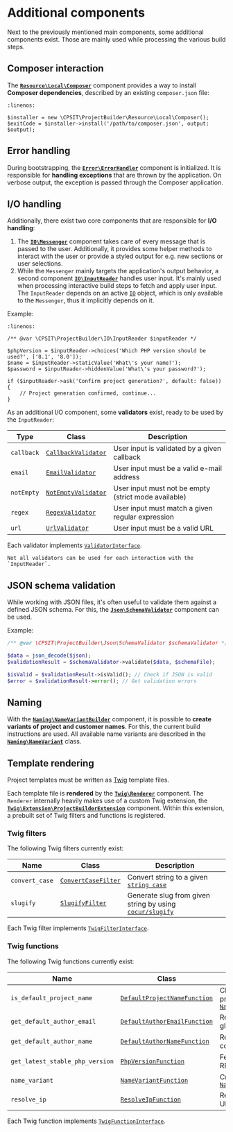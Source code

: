 # Additional components

Next to the previously mentioned main components, some additional components exist.
Those are mainly used while processing the various build steps.

## Composer interaction

The [**`Resource\Local\Composer`**](https://github.com/CPS-IT/project-builder/blob/main/src/Resource/Local/Composer.php) component
provides a way to install **Composer dependencies**, described by an existing
`composer.json` file:

```{code-block} php
:linenos:

$installer = new \CPSIT\ProjectBuilder\Resource\Local\Composer();
$exitCode = $installer->install('/path/to/composer.json', output: $output);
```

## Error handling

During bootstrapping, the [**`Error\ErrorHandler`**](https://github.com/CPS-IT/project-builder/blob/main/src/Error/ErrorHandler.php)
component is initialized. It is responsible for **handling exceptions** that are
thrown by the application. On verbose output, the exception is passed through the
Composer application.

## I/O handling

Additionally, there exist two core components that are responsible for **I/O handling**:

1. The [**`IO\Messenger`**](https://github.com/CPS-IT/project-builder/blob/main/src/IO/Messenger.php) component takes care of every
   message that is passed to the user. Additionally, it provides some helper methods
   to interact with the user or provide a styled output for e.g. new sections or
   user selections.
2. While the `Messenger` mainly targets the application's output behavior, a second
   component [**`IO\InputReader`**](https://github.com/CPS-IT/project-builder/blob/main/src/IO/InputReader.php) handles user input.
   It's mainly used when processing interactive build steps to fetch and apply user
   input. The `InputReader` depends on an active [`IO`][1] object, which is only available
   to the `Messenger`, thus it implicitly depends on it.

Example:

```{code-block} php
:linenos:

/** @var \CPSIT\ProjectBuilder\IO\InputReader $inputReader */

$phpVersion = $inputReader->choices('Which PHP version should be used?', ['8.1', '8.0']);
$name = $inputReader->staticValue('What\'s your name?');
$password = $inputReader->hiddenValue('What\'s your password?');

if ($inputReader->ask('Confirm project generation?', default: false)) {
    // Project generation confirmed, continue...
}
```

As an additional I/O component, some **validators** exist, ready to be used by the
`InputReader`:

| Type       | Class                                                                                                             | Description                                          |
|------------|-------------------------------------------------------------------------------------------------------------------|------------------------------------------------------|
| `callback` | [`CallbackValidator`](https://github.com/CPS-IT/project-builder/blob/main/src/IO/Validator/CallbackValidator.php) | User input is validated by a given callback          |
| `email`    | [`EmailValidator`](https://github.com/CPS-IT/project-builder/blob/main/src/IO/Validator/EmailValidator.php)       | User input must be a valid e-mail address            |
| `notEmpty` | [`NotEmptyValidator`](https://github.com/CPS-IT/project-builder/blob/main/src/IO/Validator/NotEmptyValidator.php) | User input must not be empty (strict mode available) |
| `regex`    | [`RegexValidator`](https://github.com/CPS-IT/project-builder/blob/main/src/IO/Validator/RegexValidator.php)       | User input must match a given regular expression     |
| `url`      | [`UrlValidator`](https://github.com/CPS-IT/project-builder/blob/main/src/IO/Validator/UrlValidator.php)           | User input must be a valid URL                       |

Each validator implements [`ValidatorInterface`](https://github.com/CPS-IT/project-builder/blob/main/src/IO/Validator/ValidatorInterface.php).

```{note}
Not all validators can be used for each interaction with the `InputReader`.
```

## JSON schema validation

While working with JSON files, it's often useful to validate them against a defined
JSON schema. For this, the [**`Json\SchemaValidator`**](https://github.com/CPS-IT/project-builder/blob/main/src/Json/SchemaValidator.php)
component can be used.

Example:

```php
/** @var \CPSIT\ProjectBuilder\Json\SchemaValidator $schemaValidator */

$data = json_decode($json);
$validationResult = $schemaValidator->validate($data, $schemaFile);

$isValid = $validationResult->isValid(); // Check if JSON is valid
$error = $validationResult->error(); // Get validation errors
```

## Naming

With the [**`Naming\NameVariantBuilder`**](https://github.com/CPS-IT/project-builder/blob/main/src/Naming/NameVariantBuilder.php)
component, it is possible to **create variants of project and customer names**. For
this, the current build instructions are used. All available name variants are
described in the [**`Naming\NameVariant`**](https://github.com/CPS-IT/project-builder/blob/main/src/Naming/NameVariant.php) class.

## Template rendering

Project templates must be written as [Twig][2] template files.

Each template file is **rendered** by the [**`Twig\Renderer`**](https://github.com/CPS-IT/project-builder/blob/main/src/Twig/Renderer.php)
component. The `Renderer` internally heavily makes use of a custom Twig extension, the
[**`Twig\Extension\ProjectBuilderExtension`**](https://github.com/CPS-IT/project-builder/blob/main/src/Twig/Extension/ProjectBuilderExtension.php)
component. Within this extension, a prebuilt set of Twig filters and functions is
registered.

### Twig filters

The following Twig filters currently exist:

| Name           | Class                                                                                                            | Description                                                                                                       |
|----------------|------------------------------------------------------------------------------------------------------------------|-------------------------------------------------------------------------------------------------------------------|
| `convert_case` | [`ConvertCaseFilter`](https://github.com/CPS-IT/project-builder/blob/main/src/Twig/Filter/ConvertCaseFilter.php) | Convert string to a given [`string case`](https://github.com/CPS-IT/project-builder/blob/main/src/StringCase.php) |
| `slugify`      | [`SlugifyFilter`](https://github.com/CPS-IT/project-builder/blob/main/src/Twig/Filter/SlugifyFilter.php)         | Generate slug from given string by using [`cocur/slugify`][3]                                                     |

Each Twig filter implements [`TwigFilterInterface`](https://github.com/CPS-IT/project-builder/blob/main/src/Twig/Filter/TwigFilterInterface.php).

### Twig functions

The following Twig functions currently exist:

| Name                            | Class                                                                                                                            | Description                                                                                                                                                                                                   |
|---------------------------------|----------------------------------------------------------------------------------------------------------------------------------|---------------------------------------------------------------------------------------------------------------------------------------------------------------------------------------------------------------|
| `is_default_project_name`       | [`DefaultProjectNameFunction`](https://github.com/CPS-IT/project-builder/blob/main/src/Twig/Func/DefaultProjectNameFunction.php) | Check if given project name is the default project name as described by [`NameVariantBuilder::isDefaultProjectName()`](https://github.com/CPS-IT/project-builder/blob/main/src/Naming/NameVariantBuilder.php) |
| `get_default_author_email`      | [`DefaultAuthorEmailFunction`](https://github.com/CPS-IT/project-builder/blob/main/src/Twig/Func/DefaultAuthorEmailFunction.php) | Read default author e-mail address from global Git config                                                                                                                                                     |
| `get_default_author_name`       | [`DefaultAuthorNameFunction`](https://github.com/CPS-IT/project-builder/blob/main/src/Twig/Func/DefaultAuthorNameFunction.php)   | Read default author name from global Git config                                                                                                                                                               |
| `get_latest_stable_php_version` | [`PhpVersionFunction`](https://github.com/CPS-IT/project-builder/blob/main/src/Twig/Func/PhpVersionFunction.php)                 | Fetch the latest stable PHP version from PHP REST API (response is cached)                                                                                                                                    |
| `name_variant`                  | [`NameVariantFunction`](https://github.com/CPS-IT/project-builder/blob/main/src/Twig/Func/NameVariantFunction.php)               | Create name variant with [`NameVariantBuilder::createVariant()`](https://github.com/CPS-IT/project-builder/blob/main/src/Naming/NameVariantBuilder.php)                                                       |
| `resolve_ip`                    | [`ResolveIpFunction`](https://github.com/CPS-IT/project-builder/blob/main/src/Twig/Func/ResolveIpFunction.php)                   | Resolve IP address for a given hostname or URL                                                                                                                                                                |

Each Twig function implements [`TwigFunctionInterface`](https://github.com/CPS-IT/project-builder/blob/main/src/Twig/Func/TwigFunctionInterface.php).

[1]: https://github.com/composer/composer/blob/main/src/Composer/IO/IOInterface.php
[2]: https://twig.symfony.com/
[3]: https://github.com/cocur/slugify
